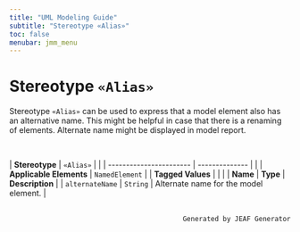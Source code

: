 ```yaml
---
title: "UML Modeling Guide"
subtitle: "Stereotype «Alias»"
toc: false
menubar: jmm_menu
---
```


# Stereotype `«Alias»`
Stereotype `«Alias»` can be used to express that a model element also has an alternative name. This might be helpful in case that there is a renaming of elements. Alternate name might be displayed in model report.

<br>

| **Stereotype**          | `«Alias»` | |
| ----------------------- | -------------- | |
| **Applicable Elements** | `NamedElement`        |
| **Tagged Values**       |                       |                                                                                                                                                                                                          |
| **Name**                | **Type**              | **Description**                                                                                                                                                                                          |
| `alternateName`   | `String` | Alternate name for the model element. |



<br>

<div style="text-align: right"><code>Generated by JEAF Generator</code></div>

    